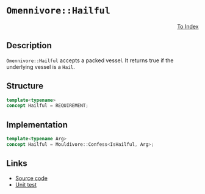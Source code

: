 <!-- Copyright 2024 Feng Mofan
SPDX-License-Identifier: Apache-2.0 -->

# `Omennivore::Hailful`

<p style='text-align: right;'><a href="../../concepts.md#omennivore-hailful">To Index</a></p>

## Description

`Omennivore::Hailful` accepts a packed vessel.
It returns true if the underlying vessel is a `Hail`.

## Structure

```C++
template<typename>
concept Hailful = REQUIREMENT;
```

## Implementation

```C++
template<typename Arg>
concept Hailful = Mouldivore::Confess<IsHailful, Arg>;
```

## Links

- [Source code](../../../../conceptrodon/descend/omennivore/concepts/hailful.hpp)
- [Unit test](../../../../tests/unit/concepts/omennivore/hailful.test.hpp)
